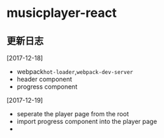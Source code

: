 # musicplayer-react

## 更新日志

[2017-12-18]
* webpack`hot-loader`,`webpack-dev-server`
* header component
* progress component

[2017-12-19] 
* seperate the player page from the root 
* import progress component into the player page
* 


